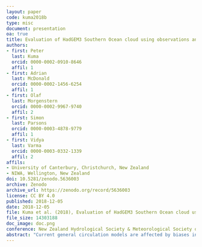 ```yaml
---
layout: paper
code: kuma2018b
type: misc
document: presentation
oa: true
title: Evaluation of HadGEM3 Southern Ocean cloud using observations and reanalyses
authors:
- first: Peter
  last: Kuma
  orcid: 0000-0002-0910-8646
  affil: 1
- first: Adrian
  last: McDonald
  orcid: 0000-0002-1456-6254
  affil: 1
- first: Olaf
  last: Morgenstern
  orcid: 0000-0002-9967-9740
  affil: 2
- first: Simon
  last: Parsons
  orcid: 0000-0003-4878-9779
  affil: 1
- first: Vidya
  last: Varma
  orcid: 0000-0003-0332-1339
  affil: 2
affils:
- University of Canterbury, Christchurch, New Zealand
- NIWA, Wellington, New Zealand
doi: 10.5281/zenodo.5636003
archive: Zenodo
archive_url: https://zenodo.org/record/5636003
license: CC BY 4.0
published: 2018-12-05
date: 2018-12-05
file: Kuma et al. (2018), Evaluation of HadGEM3 Southern Ocean cloud using observations and reanalyses.pdf
file_size: 14303188
doc_image: doc.png
conference: New Zealand Hydrological Society & Meteorological Society of New Zealand Joint Conference, Christchurch, New Zealand, 4–7 December 2018
abstract: "Current general circulation models are affected by biases in simulated clouds in the Southern Ocean (SO) which are despite some recent progress are still too large, resulting in biases in shortwave and longwave radiative transfer. These biases are also present in the HadGEM3 model, a UK Met Office model which has been a focus of development in the Deep South National Science Challenge with the aim to more accurately project future climate in New Zealand. The amount of cloud has more ice phase than expected. Satellite observations have been used extensively to study this problem, but the predominantly low level cloud in the SO cannot be reliably observed from space due to the prevalence of overlapping cloud and other limitations such as ground clutter in active instruments. We use observational data from a number of SO voyages to assess clouds in HadGEM3, and contrast it with the MERRA-2 reanalysis, which provides very different cloud phase and cloud occurrence results in the SO. We use ceilometer observations collected on voyages to assess cloud vertical distribution, mini micropulse lidar observations to assess cloud phase and radiosonde observations to assess tropospheric stability and humidity profiles. The ceilometer observations cannot be compared directly with the model due to attenuation of the lidar beam in thick cloud, and we use a ceilometer simulator developed for this project for a like-for-like comparison. We also apply this evaluation to a number of experimental HadGEM3 runs produced with different choices of cloud scheme parameters in order to fix the SO cloud bias."
---
```

